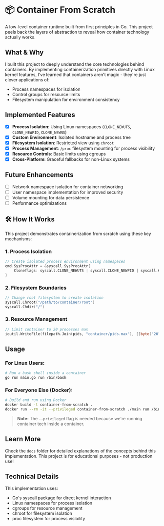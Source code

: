 # 📦 Container From Scratch

A low-level container runtime built from first principles in Go. This project peels back the layers of abstraction to reveal how container technology actually works.

## What & Why

I built this project to deeply understand the core technologies behind containers. By implementing containerization primitives directly with Linux kernel features, I've learned that containers aren't magic - they're just clever applications of:

- Process namespaces for isolation
- Control groups for resource limits
- Filesystem manipulation for environment consistency

## Implemented Features

- [x] **Process Isolation**: Using Linux namespaces (`CLONE_NEWUTS`, `CLONE_NEWPID`, `CLONE_NEWNS`)
- [x] **Custom Environment**: Isolated hostname and process tree
- [x] **Filesystem Isolation**: Restricted view using `chroot`
- [x] **Process Management**: `/proc` filesystem mounting for process visibility
- [x] **Resource Controls**: Basic limits using cgroups
- [x] **Cross-Platform**: Graceful fallbacks for non-Linux systems

## Future Enhancements

- [ ] Network namespace isolation for container networking
- [ ] User namespace implementation for improved security
- [ ] Volume mounting for data persistence
- [ ] Performance optimizations

## 🛠️ How It Works

This project demonstrates containerization from scratch using these key mechanisms:

### 1. Process Isolation

```go
// Create isolated process environment using namespaces
cmd.SysProcAttr = &syscall.SysProcAttr{
    Cloneflags: syscall.CLONE_NEWUTS | syscall.CLONE_NEWPID | syscall.CLONE_NEWNS,
}
```

### 2. Filesystem Boundaries

```go
// Change root filesystem to create isolation
syscall.Chroot("/path/to/container/root")
syscall.Chdir("/")
```

### 3. Resource Management

```go
// Limit container to 20 processes max
ioutil.WriteFile(filepath.Join(pids, "container/pids.max"), []byte("20"), 0700)
```

## Usage

### For Linux Users:

```bash
# Run a bash shell inside a container
go run main.go run /bin/bash
```

### For Everyone Else (Docker):

```bash
# Build and run using Docker
docker build -t container-from-scratch .
docker run --rm -it --privileged container-from-scratch ./main run /bin/bash
```

> **Note:** The `--privileged` flag is needed because we're running container tech inside a container.

## Learn More

Check the `docs` folder for detailed explanations of the concepts behind this implementation. This project is for educational purposes - not production use!

## Technical Details

This implementation uses:

- Go's syscall package for direct kernel interaction
- Linux namespaces for process isolation
- cgroups for resource management
- chroot for filesystem isolation
- proc filesystem for process visibility
